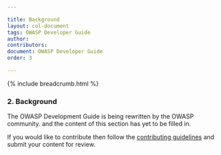 ```yaml
---

title: Background
layout: col-document
tags: OWASP Developer Guide
author:
contributors:
document: OWASP Developer Guide
order: 3

---
```


{% include breadcrumb.html %}
### 2. Background

The OWASP Development Guide is being rewritten by the OWASP community.
and the content of this section has yet to be filled in.

If you would like to contribute then follow the 
[contributing guidelines](https://github.com/OWASP/www-project-developer-guide/blob/main/CONTRIBUTING.md)
and submit your content for review.
